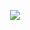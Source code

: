 <p align="center"><img src="https://komarev.com/ghpvc/?username=xzripper&color=red&style=flat-square"></p>
